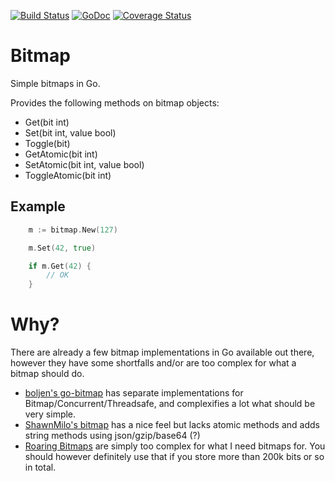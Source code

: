 [![Build Status](https://travis-ci.org/KarpelesLab/bitmap.svg)](https://travis-ci.org/KarpelesLab/bitmap)
[![GoDoc](https://godoc.org/github.com/KarpelesLab/bitmap?status.svg)](https://godoc.org/github.com/KarpelesLab/bitmap)
[![Coverage Status](https://coveralls.io/repos/github/KarpelesLab/bitmap/badge.svg?branch=master)](https://coveralls.io/github/KarpelesLab/bitmap?branch=master)

# Bitmap

Simple bitmaps in Go.

Provides the following methods on bitmap objects:

* Get(bit int)
* Set(bit int, value bool)
* Toggle(bit)
* GetAtomic(bit int)
* SetAtomic(bit int, value bool)
* ToggleAtomic(bit int)

## Example

```Go
	m := bitmap.New(127)

	m.Set(42, true)

	if m.Get(42) {
		// OK
	}
```

# Why?

There are already a few bitmap implementations in Go available out there, however they have some shortfalls and/or are too complex for what a bitmap should do.

* [boljen's go-bitmap](https://godoc.org/github.com/boljen/go-bitmap) has separate implementations for Bitmap/Concurrent/Threadsafe, and complexifies a lot what should be very simple.
* [ShawnMilo's bitmap](https://www.godoc.org/github.com/ShawnMilo/bitmap) has a nice feel but lacks atomic methods and adds string methods using json/gzip/base64 (?)
* [Roaring Bitmaps](https://godoc.org/github.com/RoaringBitmap/roaring) are simply too complex for what I need bitmaps for. You should however definitely use that if you store more than 200k bits or so in total.

